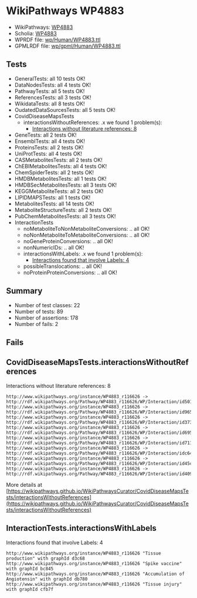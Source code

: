 # WikiPathways WP4883

* WikiPathways: [WP4883](https://identifiers.org/wikipathways:WP4883)
* Scholia: [WP4883](https://scholia.toolforge.org/wikipathways/WP4883)
* WPRDF file: [wp/Human/WP4883.ttl](../wp/Human/WP4883.ttl)
* GPMLRDF file: [wp/gpml/Human/WP4883.ttl](../wp/gpml/Human/WP4883.ttl)

## Tests
* GeneralTests: all 10 tests OK!
* DataNodesTests: all 4 tests OK!
* PathwayTests: all 5 tests OK!
* ReferencesTests: all 3 tests OK!
* WikidataTests: all 8 tests OK!
* OudatedDataSourcesTests: all 5 tests OK!
* CovidDiseaseMapsTests
    * interactionsWithoutReferences: .x we found 1 problem(s):
        * [Interactions without literature references: 8](#2e295936)
* GeneTests: all 2 tests OK!
* EnsemblTests: all 4 tests OK!
* ProteinsTests: all 2 tests OK!
* UniProtTests: all 4 tests OK!
* CASMetabolitesTests: all 2 tests OK!
* ChEBIMetabolitesTests: all 4 tests OK!
* ChemSpiderTests: all 2 tests OK!
* HMDBMetabolitesTests: all 1 tests OK!
* HMDBSecMetabolitesTests: all 3 tests OK!
* KEGGMetaboliteTests: all 2 tests OK!
* LIPIDMAPSTests: all 1 tests OK!
* MetabolitesTests: all 14 tests OK!
* MetaboliteStructureTests: all 2 tests OK!
* PubChemMetabolitesTests: all 3 tests OK!
* InteractionTests
    * noMetaboliteToNonMetaboliteConversions: .. all OK!
    * noNonMetaboliteToMetaboliteConversions: .. all OK!
    * noGeneProteinConversions: .. all OK!
    * nonNumericIDs: .. all OK!
    * interactionsWithLabels: .x we found 1 problem(s):
        * [Interactions found that involve Labels: 4](#630d267b)
    * possibleTranslocations: .. all OK!
    * noProteinProteinConversions: .. all OK!


## Summary

* Number of test classes: 22
* Number of tests: 89
* Number of assertions: 178
* Number of fails: 2

## Fails

<a name="2e295936" />

## CovidDiseaseMapsTests.interactionsWithoutReferences

Interactions without literature references: 8
```
http://www.wikipathways.org/instance/WP4883_r116626 -> http://rdf.wikipathways.org/Pathway/WP4883_r116626/WP/Interaction/id501a4bdc
http://www.wikipathways.org/instance/WP4883_r116626 -> http://rdf.wikipathways.org/Pathway/WP4883_r116626/WP/Interaction/id965b8019
http://www.wikipathways.org/instance/WP4883_r116626 -> http://rdf.wikipathways.org/Pathway/WP4883_r116626/WP/Interaction/id3739bd1
http://www.wikipathways.org/instance/WP4883_r116626 -> http://rdf.wikipathways.org/Pathway/WP4883_r116626/WP/Interaction/id695320d0
http://www.wikipathways.org/instance/WP4883_r116626 -> http://rdf.wikipathways.org/Pathway/WP4883_r116626/WP/Interaction/id7114ee4c
http://www.wikipathways.org/instance/WP4883_r116626 -> http://rdf.wikipathways.org/Pathway/WP4883_r116626/WP/Interaction/idc649fb6a
http://www.wikipathways.org/instance/WP4883_r116626 -> http://rdf.wikipathways.org/Pathway/WP4883_r116626/WP/Interaction/id45cf6f5e
http://www.wikipathways.org/instance/WP4883_r116626 -> http://rdf.wikipathways.org/Pathway/WP4883_r116626/WP/Interaction/id4093d262
```

More details at [https://wikipathways.github.io/WikiPathwaysCurator/CovidDiseaseMapsTests/interactionsWithoutReferences](https://wikipathways.github.io/WikiPathwaysCurator/CovidDiseaseMapsTests/interactionsWithoutReferences)

<a name="630d267b" />

## InteractionTests.interactionsWithLabels

Interactions found that involve Labels: 4
```
http://www.wikipathways.org/instance/WP4883_r116626 "Tissue production" with graphId d3c68
http://www.wikipathways.org/instance/WP4883_r116626 "Spike vaccine" with graphId bc845
http://www.wikipathways.org/instance/WP4883_r116626 "Accumulation of 
Angiotensin" with graphId db780
http://www.wikipathways.org/instance/WP4883_r116626 "Tissue injury" with graphId cfb7f
```

